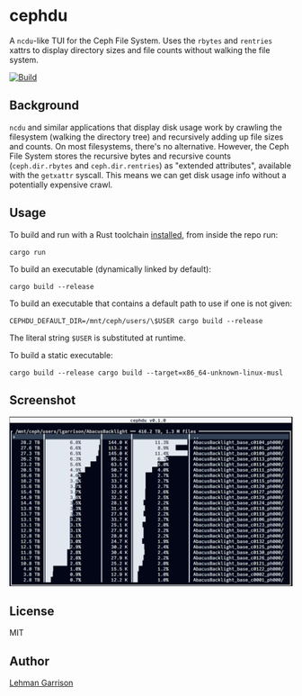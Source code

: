 # cephdu

A `ncdu`-like TUI for the Ceph File System. Uses the `rbytes` and `rentries` xattrs to display directory sizes and file counts without walking the file system.

[![Build](https://github.com/flatironinstitute/cephdu/actions/workflows/rust.yml/badge.svg)](https://github.com/flatironinstitute/cephdu/actions/workflows/rust.yml)

## Background

`ncdu` and similar applications that display disk usage work by crawling the filesystem (walking the directory tree) and recursively adding up file sizes and counts. On most filesystems, there's no alternative. However, the Ceph File System stores the recursive bytes and recursive counts (`ceph.dir.rbytes` and `ceph.dir.rentries`) as "extended attributes", available with the `getxattr` syscall. This means we can get disk usage info without a potentially expensive crawl.

## Usage

To build and run with a Rust toolchain [installed](https://www.rust-lang.org/tools/install), from inside the repo run:
```console
cargo run
```

To build an executable (dynamically linked by default):
```console
cargo build --release
```

To build an executable that contains a default path to use if one is not given:
```console
CEPHDU_DEFAULT_DIR=/mnt/ceph/users/\$USER cargo build --release
```
The literal string `$USER` is substituted at runtime.

To build a static executable:
```console
cargo build --release cargo build --target=x86_64-unknown-linux-musl
```

## Screenshot
![screenshot](./cephdu.png)

## License
MIT

## Author
[Lehman Garrison](https://github.com/lgarrison/)
